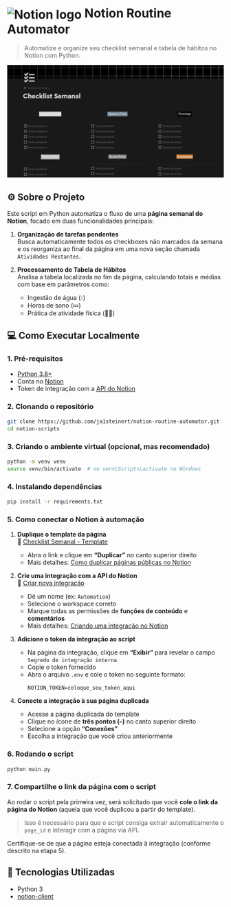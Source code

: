 
# <img src="https://upload.wikimedia.org/wikipedia/commons/4/45/Notion_app_logo.png" alt="Notion logo" width="30" style="vertical-align: middle;"> **Notion Routine Automator**

> Automatize e organize seu checklist semanal e tabela de hábitos no Notion com Python.

![Imagem do Template do Notion](assets/template.png)
## ⚙️ Sobre o Projeto

Este script em Python automatiza o fluxo de uma **página semanal do Notion**, focado em duas funcionalidades principais:

1. **Organização de tarefas pendentes**  
   Busca automaticamente todos os checkboxes não marcados da semana e os reorganiza ao final da página em uma nova seção chamada `Atividades Restantes`.

2. **Processamento de Tabela de Hábitos**  
   Analisa a tabela localizada no fim da página, calculando totais e médias com base em parâmetros como:
   - Ingestão de água (💧)  
   - Horas de sono (💤)  
   - Prática de atividade física (🏋️‍♂️)

## 💻 Como Executar Localmente

### 1. Pré-requisitos

- [Python 3.8+](https://www.python.org/downloads/)
- Conta no [Notion](https://www.notion.so/)
- Token de integração com a [API do Notion](https://developers.notion.com/reference/create-a-token)

### 2. Clonando o repositório

```bash
git clone https://github.com/ja1steinert/notion-routine-automator.git
cd notion-scripts
```

### 3. Criando o ambiente virtual (opcional, mas recomendado)

```bash
python -m venv venv
source venv/bin/activate  # ou venv\Scripts\activate no Windows
```

### 4. Instalando dependências

```bash
pip install -r requirements.txt
```

### 5. Como conectar o Notion à automação

1. **Duplique o template da página**  
   🔗 [Checklist Semanal - Template](#)  
   - Abra o link e clique em **“Duplicar”** no canto superior direito  
   - Mais detalhes: [Como duplicar páginas públicas no Notion](https://www.notion.so/help/duplicate-public-pages)

2. **Crie uma integração com a API do Notion**  
   🔗 [Criar nova integração](https://www.notion.so/profile/integrations/form/new-integration)  
   - Dê um nome (ex: `Automation`)
   - Selecione o workspace correto
   - Marque todas as permissões de **funções de conteúdo** e **comentários**
    - Mais detalhes: [Criando uma integração no Notion](https://developers.notion.com/docs/create-a-notion-integration)

3. **Adicione o token da integração ao script**  
   - Na página da integração, clique em **“Exibir”** para revelar o campo `Segredo de integração interna`
   - Copie o token fornecido
   - Abra o arquivo `.env` e cole o token no seguinte formato:
     ```env
     NOTION_TOKEN=coloque_seu_token_aqui
     ```

4. **Conecte a integração à sua página duplicada**  
   - Acesse a página duplicada do template  
   - Clique no ícone de **três pontos (`⋯`)** no canto superior direito  
   - Selecione a opção **“Conexões”**
   - Escolha a integração que você criou anteriormente

### 6. Rodando o script

```bash
python main.py
```

### 7. Compartilhe o link da página com o script

Ao rodar o script pela primeira vez, será solicitado que você **cole o link da página do Notion** (aquela que você duplicou a partir do template).

> Isso é necessário para que o script consiga extrair automaticamente o `page_id` e interagir com a página via API.

Certifique-se de que a página esteja conectada à integração (conforme descrito na etapa 5).

## 🔧 Tecnologias Utilizadas

- Python 3
- [notion-client](https://github.com/ramnes/notion-sdk-py)
